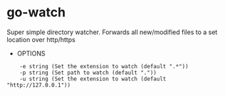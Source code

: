 # go-watch

Super simple directory watcher. Forwards all new/modified files to a set location over http/https
- OPTIONS
```
    -e string (Set the extension to watch (default ".*"))
    -p string (Set path to watch (default "."))
    -u string (Set the extension to watch (default "http://127.0.0.1"))
```
